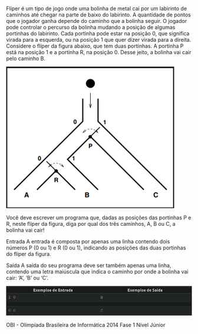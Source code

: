 Flíper é um tipo de jogo onde uma bolinha de metal cai por um labirinto de caminhos até chegar na parte de baixo do labirinto. A quantidade de pontos que o jogador ganha depende do caminho que a bolinha seguir. O jogador pode controlar o percurso da bolinha mudando a posição de algumas portinhas do labirinto. Cada portinha pode estar na posição 0, que significa virada para a esquerda, ou na posição 1 que quer dizer virada para a direita. Considere o flíper da figura abaixo, que tem duas portinhas. A portinha P está na posição 1 e a portinha R, na posição 0. Desse jeito, a bolinha vai cair pelo caminho B.

![Alt text](image.png)

Você deve escrever um programa que, dadas as posições das portinhas P e R, neste flíper da figura, diga por qual dos três caminhos, A, B ou C, a bolinha vai cair!

Entrada
A entrada é composta por apenas uma linha contendo dois números P (0 ou 1) e R (0 ou 1), indicando as posições das duas portinhas do flíper da figura.

Saída
A saída do seu programa deve ser também apenas uma linha, contendo uma letra maiúscula que indica o caminho por onde a bolinha vai cair: ‘A’, ‘B’ ou ‘C’.

![Alt text](image-1.png)

OBI - Olimpíada Brasileira de Informática 2014 Fase 1 Nível Júnior